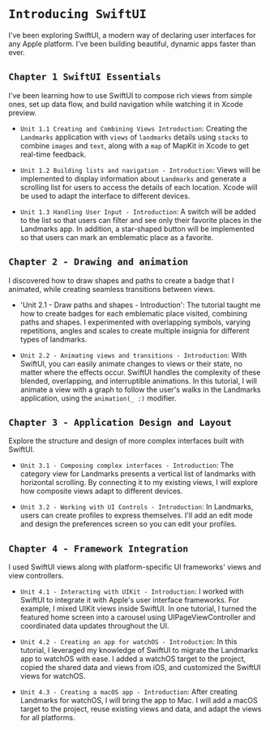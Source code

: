 # `Introducing SwiftUI`

I've been exploring SwiftUI, a modern way of declaring user interfaces for any Apple platform. I've been building beautiful, dynamic apps faster than ever.

## `Chapter 1 SwiftUI Essentials`

I've been learning how to use SwiftUI to compose rich views from simple ones, set up data flow, and build navigation while watching it in Xcode preview.

- `Unit 1.1 Creating and Combining Views Introduction`: Creating the `Landmarks` application with `views` of `landmarks` details using `stacks` to combine `images` and `text`, along with a `map` of MapKit in Xcode to get real-time feedback.

- `Unit 1.2 Building lists and navigation - Introduction`: Views will be implemented to display information about `Landmarks` and generate a scrolling list for users to access the details of each location. Xcode will be used to adapt the interface to different devices.

- `Unit 1.3 Handling User Input - Introduction`: A switch will be added to the list so that users can filter and see only their favorite places in the Landmarks app. In addition, a star-shaped button will be implemented so that users can mark an emblematic place as a favorite.

## `Chapter 2 - Drawing and animation`

I discovered how to draw shapes and paths to create a badge that I animated, while creating seamless transitions between views.

- 'Unit 2.1 - Draw paths and shapes - Introduction': The tutorial taught me how to create badges for each emblematic place visited, combining paths and shapes. I experimented with overlapping symbols, varying repetitions, angles and scales to create multiple insignia for different types of landmarks.

- `Unit 2.2 - Animating views and transitions - Introduction`: With SwiftUI, you can easily animate changes to views or their state, no matter where the effects occur. SwiftUI handles the complexity of these blended, overlapping, and interruptible animations. In this tutorial, I will animate a view with a graph to follow the user's walks in the Landmarks application, using the `animation(_ :)` modifier.

## `Chapter 3 - Application Design and Layout`

Explore the structure and design of more complex interfaces built with SwiftUI.

- `Unit 3.1 - Composing complex interfaces - Introduction`: The category view for Landmarks presents a vertical list of landmarks with horizontal scrolling. By connecting it to my existing views, I will explore how composite views adapt to different devices.

- `Unit 3.2 - Working with UI Controls - Introduction`: In Landmarks, users can create profiles to express themselves. I'll add an edit mode and design the preferences screen so you can edit your profiles.

## `Chapter 4 - Framework Integration`

I used SwiftUI views along with platform-specific UI frameworks' views and view controllers.

- `Unit 4.1 - Interacting with UIKit - Introduction`: I worked with SwiftUI to integrate it with Apple's user interface frameworks. For example, I mixed UIKit views inside SwiftUI. In one tutorial, I turned the featured home screen into a carousel using UIPageViewController and coordinated data updates throughout the UI.

- `Unit 4.2 - Creating an app for watchOS - Introduction`: In this tutorial, I leveraged my knowledge of SwiftUI to migrate the Landmarks app to watchOS with ease. I added a watchOS target to the project, copied the shared data and views from iOS, and customized the SwiftUI views for watchOS.

- `Unit 4.3 - Creating a macOS app - Introduction`: After creating Landmarks for watchOS, I will bring the app to Mac. I will add a macOS target to the project, reuse existing views and data, and adapt the views for all platforms.
